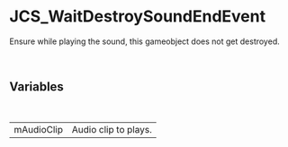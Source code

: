 <!--
   - $File: JCS_WaitDestroySoundEndEvent.html $
   - $Date: 2018-10-01 20:11:26 $
   - $Revision: $
   - $Creator: Jen-Chieh Shen $
   - $Notice: See LICENSE.txt for modification and distribution information
   -                   Copyright © 2018 by Shen, Jen-Chieh $
-->


<div id="content-header">
  <h1>JCS_WaitDestroySoundEndEvent</h1>
</div>

<p>
  Ensure while playing the sound, this gameobject does not get destroyed.
</p>


<br/>
<h2>Variables</h2>
<br/>

<table>
  <tr>
    <td>mAudioClip</td>
    <td>Audio clip to plays.</td>
  </tr>
</table>
